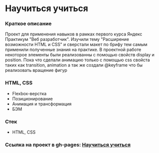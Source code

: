 # Научиться учиться

###  Краткое описание

Проект для применения навыков в рамках первого курса Яндекс Практикум "Веб разработчик".
Изучили тему "Расширение возможности HTML и CSS" и сверстали макет по брифу тем самым применили полученные знания на практике.
В проектной работе некоторое элементы были реализованны с помощью свойств display и position.
Пока что сделали анимацию только с помощью css свойста таких как transition, animation а так же создали @keyframe что бы реализовать вращение фигур

###  HTML, CSS

- Flexbox-верстка
- Позиционирование
- Анимация и трансформация
- БЭМ

###  Стек

- HTML, CSS

### **Ссылка на проект в gh-pages: [Научиться учиться](https://glebzhdanov.github.io/how-to-learn/)**

